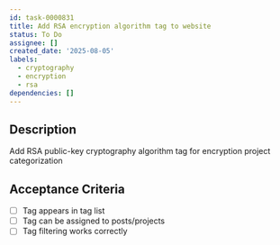 ```yaml
---
id: task-0000831
title: Add RSA encryption algorithm tag to website
status: To Do
assignee: []
created_date: '2025-08-05'
labels:
  - cryptography
  - encryption
  - rsa
dependencies: []
---
```


## Description

Add RSA public-key cryptography algorithm tag for encryption project categorization

## Acceptance Criteria

- [ ] Tag appears in tag list
- [ ] Tag can be assigned to posts/projects
- [ ] Tag filtering works correctly
